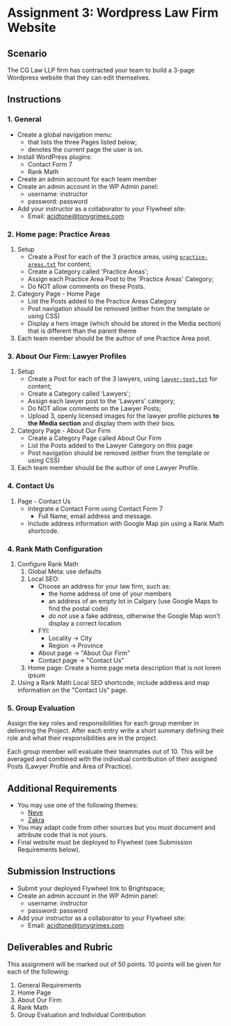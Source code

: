 # Assignment 3: Wordpress Law Firm Website
## Scenario
The CG Law LLP firm has contracted your team to build a 3-page Wordpress website that they can edit themselves.

## Instructions
### 1. General
- Create a global navigation menu:
  - that lists the three Pages listed below;
  - denotes the current page the user is on.
- Install WordPress plugins:
  - Contact Form 7
  - Rank Math
- Create an admin account for each team member
- Create an admin account in the WP Admin panel:
  - username: instructor
  - password: password
- Add your instructor as a collaborator to your Flywheel site:
  - Email: acidtone@tonygrimes.com
  
### 2. Home page: Practice Areas
1. Setup
    - Create a Post for each of the 3 practice areas, using [`practice-areas.txt`](starter/practice-areas.txt) for content;
    - Create a Category called 'Practice Areas';
    - Assign each Practice Area Post to the 'Practice Areas' Category;
    - Do NOT allow comments on these Posts.
2. Category Page - Home Page
    - List the Posts added to the Practice Areas Category
    - Post navigation should be removed (either from the template or using CSS)
    - Display a hero image (which should be stored in the Media section) that is different than the parent theme
3. Each team member should be the author of one Practice Area post.

### 3. About Our Firm: Lawyer Profiles 
1. Setup
    - Create a Post for each of the 3 lawyers, using [`lawyer-text.txt`](starter/lawyer-text.txt) for content;
    - Create a Category called ‘Lawyers';
    - Assign each lawyer post to the 'Lawyers' category;
    - Do NOT allow comments on the Lawyer Posts;
    - Upload 3, openly licensed images for the lawyer profile pictures **to the Media section** and display them with their bios.
2. Category Page - About Our Firm
    - Create a Category Page called About Our Firm
    - List the Posts added to the Lawyer Category on this page
    - Post navigation should be removed (either from the template or using CSS)
3. Each team member should be the author of one Lawyer Profile.

### 4. Contact Us
1. Page - Contact Us 
    - Integrate a Contact Form using Contact Form 7
        - Full Name, email address and message.
    - Include address information with Google Map pin using a Rank Math shortcode.

### 4. Rank Math Configuration
1. Configure Rank Math
    1. Global Meta: use defaults
    2. Local SEO: 
        - Choose an address for your law firm, such as:
            - the home address of one of your members
            - an address of an empty lot in Calgary (use Google Maps to find the postal code)
            - _do not_ use a fake address, otherwise the Google Map won't display a correct location
        - FYI:
            - Locality -> City
            - Region -> Province
        - About page -> "About Our Firm"
        - Contact page -> "Contact Us"
    3. Home page: Create a home page meta description that is not lorem ipsum
2. Using a Rank Math Local SEO shortcode, include address and map information on the "Contact Us" page.

### 5. Group Evaluation
Assign the key roles and responsibilities for each group member in delivering the Project. After each entry write a short summary defining their role and what their responsibilities are in the project.

Each group member will evaluate their teammates out of 10. This will be averaged and combined with the individual contribution of their assigned Posts (Lawyer Profile and Area of Practice).

## Additional Requirements
- You may use one of the following themes:
  - [Neve](https://themeisle.com/themes/neve/)
  - [Zakra](https://zakratheme.com/)
- You may adapt code from other sources but you must document and attribute code that is not yours.
- Final website must be deployed to Flywheel (see Submission Requirements below).

## Submission Instructions
- Submit your deployed Flywheel link to Brightspace;
- Create an admin account in the WP Admin panel:
  - username: instructor
  - password: password
- Add your instructor as a collaborator to your Flywheel site:
  - Email: acidtone@tonygrimes.com

## Deliverables and Rubric
This assignment will be marked out of 50 points. 10 points will be given for each of the following:
1. General Requirements
2. Home Page
3. About Our Firm
4. Rank Math
5. Group Evaluation and Individual Contribution